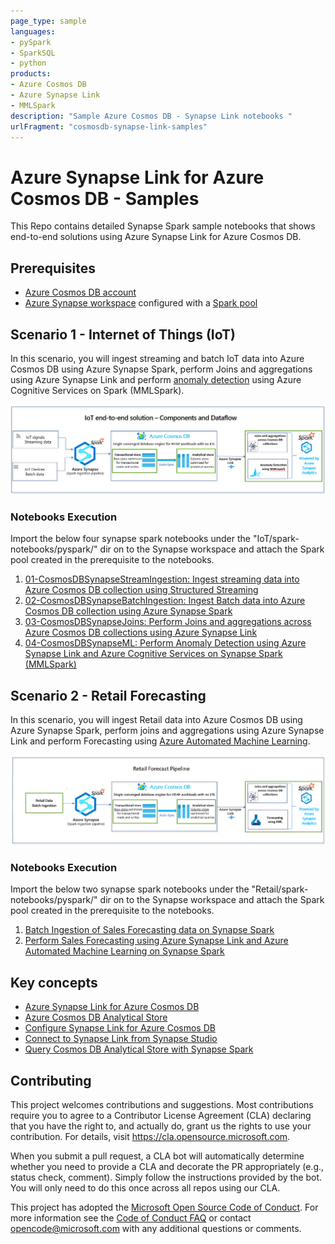 ```yaml
---
page_type: sample
languages:
- pySpark
- SparkSQL
- python
products:
- Azure Cosmos DB
- Azure Synapse Link
- MMLSpark
description: "Sample Azure Cosmos DB - Synapse Link notebooks "
urlFragment: "cosmosdb-synapse-link-samples"
---
```


# Azure Synapse Link for Azure Cosmos DB - Samples
This Repo contains detailed Synapse Spark sample notebooks that shows end-to-end solutions using Azure Synapse Link for Azure Cosmos DB.

## Prerequisites

* [Azure Cosmos DB account](https://docs.microsoft.com/en-us/azure/cosmos-db/create-cosmosdb-resources-portal)
* [Azure Synapse workspace](https://docs.microsoft.com/en-us/azure/synapse-analytics/quickstart-create-workspace) configured with a [Spark pool](https://docs.microsoft.com/en-us/azure/synapse-analytics/quickstart-create-apache-spark-pool)

## Scenario 1 - Internet of Things (IoT)

In this scenario, you will ingest streaming and batch IoT data into Azure Cosmos DB using Azure Synapse Spark, perform Joins and aggregations using Azure Synapse Link and perform [anomaly detection](https://azure.microsoft.com/en-us/services/cognitive-services/anomaly-detector/) using Azure Cognitive Services on Spark (MMLSpark).

![IoT-components-dataflow](images/dataflow.PNG)
### Notebooks Execution

Import the below four synapse spark notebooks under the "IoT/spark-notebooks/pyspark/" dir on to the Synapse workspace and attach the Spark pool created in the prerequisite to the notebooks.
1. [01-CosmosDBSynapseStreamIngestion: Ingest streaming data into Azure Cosmos DB collection using Structured Streaming](IoT/spark-notebooks/pyspark/01-CosmosDBSynapseStreamIngestion.ipynb)
1. [02-CosmosDBSynapseBatchIngestion: Ingest Batch data into Azure Cosmos DB collection using Azure Synapse Spark](IoT/spark-notebooks/pyspark/02-CosmosDBSynapseBatchIngestion.ipynb)
1. [03-CosmosDBSynapseJoins: Perform Joins and aggregations across Azure Cosmos DB collections using Azure Synapse Link](IoT/spark-notebooks/pyspark/03-CosmosDBSynapseJoins.ipynb)
1. [04-CosmosDBSynapseML: Perform Anomaly Detection using Azure Synapse Link and Azure Cognitive Services on Synapse Spark (MMLSpark)](IoT/spark-notebooks/pyspark/04-CosmosDBSynapseML.ipynb)



## Scenario 2 - Retail Forecasting

In this scenario, you will ingest Retail data into Azure Cosmos DB using Azure Synapse Spark, perform joins and aggregations using Azure Synapse Link and perform Forecasting using [Azure Automated Machine Learning](https://docs.microsoft.com/en-us/azure/machine-learning/concept-automated-ml).


![IoT-components-dataflow](images/pipeline.PNG)


### Notebooks Execution

Import the below two synapse spark notebooks under the "Retail/spark-notebooks/pyspark/" dir on to the Synapse workspace and attach the Spark pool created in the prerequisite to the notebooks.
1. [Batch Ingestion of Sales Forecasting data on Synapse Spark](Retail/spark-notebooks/pyspark/1CosmoDBSynapseSparkBatchIngestion.ipynb)
1. [Perform Sales Forecasting using Azure Synapse Link and Azure Automated Machine Learning on Synapse Spark](Retail/spark-notebooks/pyspark/2SalesForecastingWithAML.ipynb)


## Key concepts
* [Azure Synapse Link for Azure Cosmos DB](https://docs.microsoft.com/en-us/azure/cosmos-db/synapse-link)
* [Azure Cosmos DB Analytical Store](https://review.docs.microsoft.com/en-us/azure/cosmos-db/analytical-store-introduction?branch=release-build-cosmosdb)
* [Configure Synapse Link for Azure Cosmos DB](https://docs.microsoft.com/en-us/azure/cosmos-db/synapse-link-frequently-asked-questions)
* [Connect to Synapse Link from Synapse Studio](https://docs.microsoft.com/en-us/azure/synapse-analytics/synapse-link/how-to-connect-synapse-link-cosmos-db?branch=release-build-synapse)
* [Query Cosmos DB Analytical Store with Synapse Spark](https://docs.microsoft.com/en-us/azure/synapse-analytics/synapse-link/how-to-query-analytical-store-spark?branch=release-build-synapse)


## Contributing

This project welcomes contributions and suggestions.  Most contributions require you to agree to a
Contributor License Agreement (CLA) declaring that you have the right to, and actually do, grant us
the rights to use your contribution. For details, visit https://cla.opensource.microsoft.com.

When you submit a pull request, a CLA bot will automatically determine whether you need to provide
a CLA and decorate the PR appropriately (e.g., status check, comment). Simply follow the instructions
provided by the bot. You will only need to do this once across all repos using our CLA.

This project has adopted the [Microsoft Open Source Code of Conduct](https://opensource.microsoft.com/codeofconduct/).
For more information see the [Code of Conduct FAQ](https://opensource.microsoft.com/codeofconduct/faq/) or
contact [opencode@microsoft.com](mailto:opencode@microsoft.com) with any additional questions or comments.
